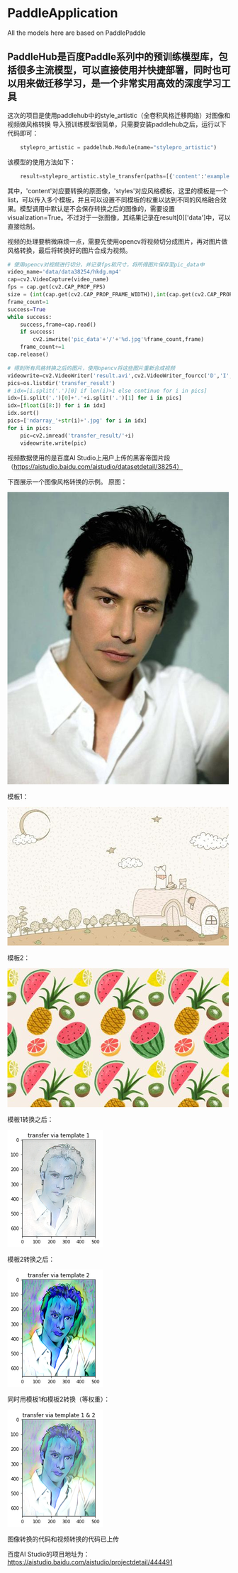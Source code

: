 # PaddleApplication
All the models here are based on PaddlePaddle

## PaddleHub是百度Paddle系列中的预训练模型库，包括很多主流模型，可以直接使用并快捷部署，同时也可以用来做迁移学习，是一个非常实用高效的深度学习工具
这次的项目是使用paddlehub中的style_artistic（全卷积风格迁移网络）对图像和视频做风格转换
导入预训练模型很简单，只需要安装paddlehub之后，运行以下代码即可：
```python
    stylepro_artistic = paddelhub.Module(name="stylepro_artistic")
```
该模型的使用方法如下：
```python
    result=stylepro_artistic.style_transfer(paths=[{'content':'example.jpg','styles':['temp1.jpg']}])
```
其中，'content'对应要转换的原图像，'styles'对应风格模板，这里的模板是一个list，可以传入多个模板，并且可以设置不同模板的权重以达到不同的风格融合效果。模型调用中默认是不会保存转换之后的图像的，需要设置visualization=True。不过对于一张图像，其结果记录在result[0]['data']中，可以直接绘制。

视频的处理要稍微麻烦一点，需要先使用opencv将视频切分成图片，再对图片做风格转换，最后将转换好的图片合成为视频。

```python
# 使用opencv对视频进行切分，并记录fps和尺寸，将所得图片保存至pic_data中
video_name='data/data38254/hkdg.mp4'
cap=cv2.VideoCapture(video_name)
fps = cap.get(cv2.CAP_PROP_FPS)
size = (int(cap.get(cv2.CAP_PROP_FRAME_WIDTH)),int(cap.get(cv2.CAP_PROP_FRAME_HEIGHT)))
frame_count=1
success=True
while success:
    success,frame=cap.read()
    if success:
        cv2.imwrite('pic_data'+'/'+'%d.jpg'%frame_count,frame)
    frame_count+=1
cap.release()
```

```python
# 得到所有风格转换之后的图片，使用opencv将这些图片重新合成视频
videowrite=cv2.VideoWriter('result.avi',cv2.VideoWriter_fourcc('D','I','V','X'), fps, size)
pics=os.listdir('transfer_result')
# idx=[i.split('.')[0] if len(i)>1 else continue for i in pics]
idx=[i.split('.')[0]+'.'+i.split('.')[1] for i in pics]
idx=[float(i[8:]) for i in idx]
idx.sort()
pics=['ndarray_'+str(i)+'.jpg' for i in idx]
for i in pics:
    pic=cv2.imread('transfer_result/'+i)
    videowrite.write(pic)
```

视频数据使用的是百度AI Studio上用户上传的黑客帝国片段（https://aistudio.baidu.com/aistudio/datasetdetail/38254）

下面展示一个图像风格转换的示例。
原图：

![example](https://github.com/BJWayne/PaddleApplication/blob/PaddleHub/example.jpg)

模板1：

![temp1](https://github.com/BJWayne/PaddleApplication/blob/PaddleHub/temp1.jpg)

模板2：

![temp2](https://github.com/BJWayne/PaddleApplication/blob/PaddleHub/temp2.jpg)

模板1转换之后：

![transfer1](https://github.com/BJWayne/PaddleApplication/blob/PaddleHub/transfer1.png)

模板2转换之后：

![transfer2](https://github.com/BJWayne/PaddleApplication/blob/PaddleHub/transfer2.png)

同时用模板1和模板2转换（等权重）：

![transfer12](https://github.com/BJWayne/PaddleApplication/blob/PaddleHub/transfer12.png)

图像转换的代码和视频转换的代码已上传

百度AI Studio的项目地址为：https://aistudio.baidu.com/aistudio/projectdetail/444491
